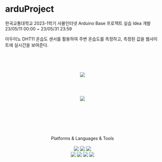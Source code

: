 # arduProject

한국교통대학교 2023-1학기 사물인터넷 Arduino Base 프로젝트 실습 Idea 개발<br>
23/05/11 00:00 ~ 23/05/31 23:59



아두이노 DHT11 온습도 센서를 활용하여 주변 온습도를 측정하고, 측정된 값을 웹사이트에 실시간을 보여준다.

<br><br><br>
<p align="center">
  <img src="https://github.com/seob7/arduProject/assets/67796853/3efb66c0-9de2-4d9f-99e9-001ba463f019">
</p>

<br><br>
<p align="center">
  <img src="https://github.com/seob7/arduProject/assets/67796853/091f2fda-ae2d-46cb-a683-58fc313b0a16">
</p>



<br><br><br><br><br>

<div align="center">
  Platforms & Languages & Tools <br><br>
  <img src="https://img.shields.io/badge/Java-007396?style=flat&logo=Java&logoColor=white" />
  <img src="https://img.shields.io/badge/JavaScript-F7DF1E?style=flat&logo=javascript&logoColor=white"/>
  <img src="https://img.shields.io/badge/C-A8B9CC?style=flat&logo=C&logoColor=white"/>

  <br>
  <img src="https://img.shields.io/badge/Tomcat-F8DC75?style=flat&logo=apachetomcat&logoColor=white"/>
  <img src="https://img.shields.io/badge/AmazonEC2-FF9900?style=flat&logo=AmazonEC2&logoColor=white"/>
  <img src="https://img.shields.io/badge/Eclipse-2C2255?style=flat&logo=Eclipse&logoColor=white"/>
  <img src="https://img.shields.io/badge/MySQL-4479A1?style=flat&logo=MySQL&logoColor=white"/>
</div>

<br><br><br>

<!--<img src="https://github-readme-stats.vercel.app/api/top-langs/?username=seob7&layout=compact"><br><br>  -->


